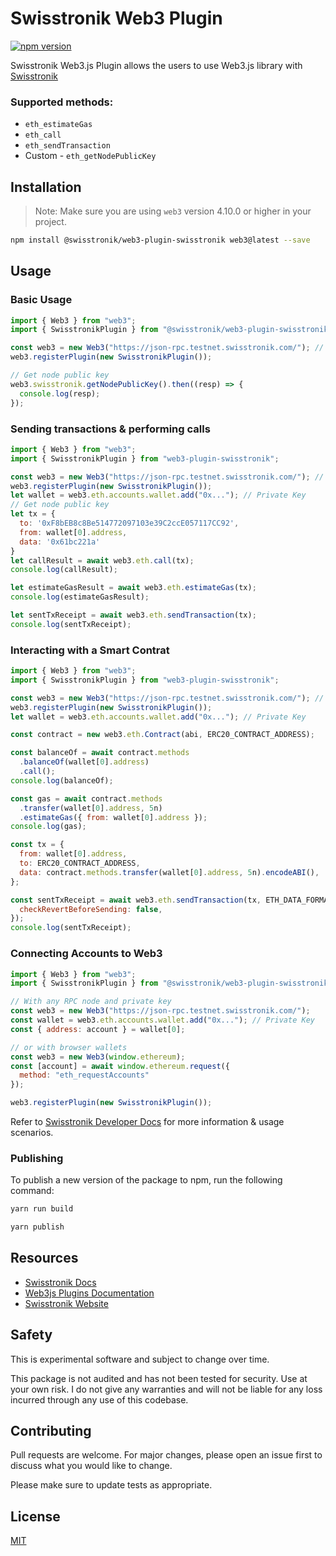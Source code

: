 # Swisstronik Web3 Plugin

[![npm version](https://img.shields.io/badge/npm-0.2.7-brightgreen)](https://www.npmjs.com/package/web3-plugin-swisstronik)

Swisstronik Web3.js Plugin allows the users to use Web3.js library with [Swisstronik](https://swisstronik.com)

### Supported methods:

- `eth_estimateGas`
- `eth_call`
- `eth_sendTransaction`
- Custom - `eth_getNodePublicKey`

## Installation

> Note: Make sure you are using `web3` version 4.10.0 or higher in your project.

```bash
npm install @swisstronik/web3-plugin-swisstronik web3@latest --save
```

## Usage

### Basic Usage

```js
import { Web3 } from "web3";
import { SwisstronikPlugin } from "@swisstronik/web3-plugin-swisstronik";

const web3 = new Web3("https://json-rpc.testnet.swisstronik.com/"); // Any RPC node you wanted to connect with
web3.registerPlugin(new SwisstronikPlugin());

// Get node public key
web3.swisstronik.getNodePublicKey().then((resp) => {
  console.log(resp);
});
```

### Sending transactions & performing calls

```js
import { Web3 } from "web3";
import { SwisstronikPlugin } from "web3-plugin-swisstronik";

const web3 = new Web3("https://json-rpc.testnet.swisstronik.com/"); // Any RPC node you wanted to connect with
web3.registerPlugin(new SwisstronikPlugin());
let wallet = web3.eth.accounts.wallet.add("0x..."); // Private Key
// Get node public key
let tx = {
  to: '0xF8bEB8c8Be514772097103e39C2ccE057117CC92',
  from: wallet[0].address,
  data: '0x61bc221a'
}
let callResult = await web3.eth.call(tx);
console.log(callResult);

let estimateGasResult = await web3.eth.estimateGas(tx);
console.log(estimateGasResult);

let sentTxReceipt = await web3.eth.sendTransaction(tx);
console.log(sentTxReceipt);

```

### Interacting with a Smart Contrat

```js
import { Web3 } from "web3";
import { SwisstronikPlugin } from "web3-plugin-swisstronik";

const web3 = new Web3("https://json-rpc.testnet.swisstronik.com/"); // Any RPC node you wanted to connect with
web3.registerPlugin(new SwisstronikPlugin());
let wallet = web3.eth.accounts.wallet.add("0x..."); // Private Key

const contract = new web3.eth.Contract(abi, ERC20_CONTRACT_ADDRESS);

const balanceOf = await contract.methods
  .balanceOf(wallet[0].address)
  .call();
console.log(balanceOf);

const gas = await contract.methods
  .transfer(wallet[0].address, 5n)
  .estimateGas({ from: wallet[0].address });
console.log(gas);

const tx = {
  from: wallet[0].address,
  to: ERC20_CONTRACT_ADDRESS,
  data: contract.methods.transfer(wallet[0].address, 5n).encodeABI(),
};

const sentTxReceipt = await web3.eth.sendTransaction(tx, ETH_DATA_FORMAT, {
  checkRevertBeforeSending: false,
});
console.log(sentTxReceipt);


```

### Connecting Accounts to Web3

```js
import { Web3 } from "web3";
import { SwisstronikPlugin } from "@swisstronik/web3-plugin-swisstronik";

// With any RPC node and private key
const web3 = new Web3("https://json-rpc.testnet.swisstronik.com/");
const wallet = web3.eth.accounts.wallet.add("0x..."); // Private Key
const { address: account } = wallet[0];

// or with browser wallets
const web3 = new Web3(window.ethereum);
const [account] = await window.ethereum.request({
  method: "eth_requestAccounts"
});

web3.registerPlugin(new SwisstronikPlugin());
```

Refer to [Swisstronik Developer Docs](https://swisstronik.gitbook.io/swisstronik-docs/) for more information & usage scenarios.

### Publishing

To publish a new version of the package to npm, run the following command:

```bash
yarn run build

yarn publish
```

## Resources

- [Swisstronik Docs](https://swisstronik.gitbook.io/swisstronik-docs/)
- [Web3js Plugins Documentation](https://docs.web3js.org/guides/web3_plugin_guide/)
- [Swisstronik Website](https://swisstronik.com)

## Safety

This is experimental software and subject to change over time.

This package is not audited and has not been tested for security. Use at your own risk.
I do not give any warranties and will not be liable for any loss incurred through any use of this codebase.


Contributing
------------

Pull requests are welcome. For major changes, please open an issue first
to discuss what you would like to change.

Please make sure to update tests as appropriate.

License
-------

[MIT](https://choosealicense.com/licenses/mit/)
